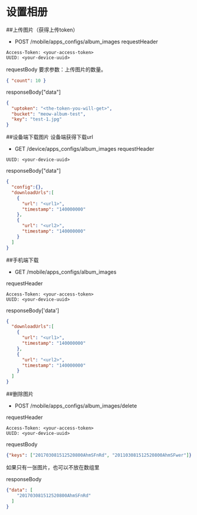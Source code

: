 # 设置相册

##上传图片（获得上传token）

* POST /mobile/apps_configs/album_images
requestHeader
```
Access-Token: <your-access-token>
UUID: <your-device-uuid>
```
requestBody
要求参数：上传图片的数量。

```json
{ "count": 10 }
```

responseBody["data"]
```json
{
  "uptoken": "<the-token-you-will-get>",
  "bucket": "meow-album-test",
  "key": "test-1.jpg"
}
```
##设备端下载图片
设备端获得下载url

* GET /device/apps_configs/album_images
requestHeader
```
UUID: <your-device-uuid>
```

responseBody["data"]
```json
{
  "config":{},
  "downloadUrls":[
    {
      "url": "<url1>",
      "timestamp": "140000000"
    },
    {
      "url": "<url2>",
      "timestamp": "140000000"
    }
  ]
}
```

##手机端下载

* GET /mobile/apps_configs/album_images

requestHeader
```
Access-Token: <your-access-token>
UUID: <your-device-uuid>
```

responseBody['data']
```json
{
  "downloadUrls":[
    {
      "url": "<url1>",
      "timestamp": "140000000"
    },
    {
      "url": "<url2>",
      "timestamp": "140000000"
    }
  ]
}
```

##删除图片

* POST /mobile/apps_configs/album_images/delete

requestHeader
```
Access-Token: <your-access-token>
UUID: <your-device-uuid>
```

requestBody
```json
{"keys": ["201703081512520800AhmSFnRd", "201103081512520800AhmSFwer"]}
```
如果只有一张图片，也可以不放在数组里

responseBody
```json
{"data": [
    "201703081512520800AhmSFnRd"
  ]
}
```
